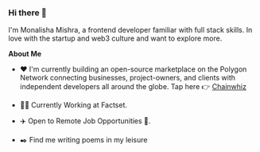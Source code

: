 ### Hi there 👋 
I'm Monalisha Mishra, a frontend developer familiar with full stack skills. In love with the startup and web3 culture and want to explore more.

**About Me**

- ❤️ I'm currently building an open-source marketplace on the Polygon Network connecting businesses, project-owners, and clients with independent developers all around the globe. Tap here 👉 [Chainwhiz](https://www.chainwhiz.app/)
  
- 👨‍💻 Currently Working at Factset.
  
- ✈️ Open to Remote Job Opportunities 🍻.

- :black_nib: Find me writing poems in my leisure
 



